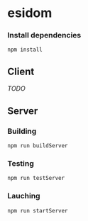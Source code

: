 # esidom

### Install dependencies

`npm install`

## Client

_TODO_

## Server

### Building

`npm run buildServer`

### Testing

`npm run testServer`

### Lauching

`npm run startServer`
